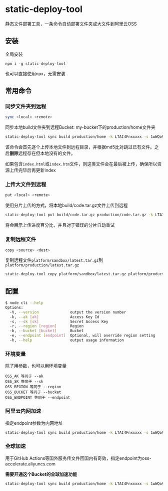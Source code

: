 # static-deploy-tool

静态文件部署工具，一条命令自动部署文件夹或大文件到阿里云OSS

## 安装

全局安装

```
npm i -g static-deploy-tool
```

也可以直接使用npx，无需安装

## 常用命令

### 同步文件夹到远程

```bash
sync <local> <remote>
```

同步本地build文件夹到远程Bucket: my-bucket下的production/home文件夹

```bash
static-deploy-tool sync build production/home -k LTAI4Fnxxxxx -s 1wWQo9JQpSxxxx -b my-bucket
```

该命令会首先逐个上传本地文件到远程目录，并根据md5比对跳过已有文件。之后**删除**远程存在但本地没有的文件。

如果包含`index.html`或`index.htm`文件，则这类文件会在最后被上传，确保所以资源上传完毕后再更新index

### 上传大文件到远程

```bash
put <local> <remote>
```

使用分片上传的方式，将本地build/code.tar.gz文件上传到远程

```bash
static-deploy-tool put build/code.tar.gz production/code.tar.gz -k LTAI4Fnxxxxx -s 1wWQo9JQpSxxxx -b my-bucket
```

将会展示上传进度百分比，并且对于错误的分片自动重试

### 复制远程文件

```bash
copy <source> <dest>
```

复制远程文件`platform/sandbox/latest.tar.gz`到`platform/production/latest.tar.gz`

```bash
static-deploy-tool copy platform/sandbox/latest.tar.gz platform/production/latest.tar.gz -k LTAI4Fnxxxxx -s 1wWQo9JQpSxxxx -b my-bucket
```

## 配置

```bash
$ node cli --help
Options:
  -V, --version              output the version number
  -k, --ak [ak]              Access Key Id
  -s, --sk [sk]              Secret Access Key
  -r, --region [region]      Region
  -b, --bucket [bucket]      Bucket
  -e, --endpoint [endpoint]  Optional, will override region setting
  -h, --help                 output usage information
```

### 环境变量

除了用参数，也可以用环境变量

```
OSS_AK 等同于 --ak
OSS_SK 等同于 --sk
OSS_REGION 等同于 --region
OSS_BUCKET 等同于 --bucket
OSS_ENDPOINT 等同于 --endpoint
```

### 阿里云内网加速

指定endpoint参数为内网地址

```bash
static-deploy-tool sync build production/home -k LTAI4Fnxxxxx -s 1wWQo9JQpSxxxx -b my-bucket -e oss-cn-shanghai-internal.aliyuncs.com
```

### 全球加速

用于GitHub Actions等国外服务传文件回国内有奇效，指定endpoint为oss-accelerate.aliyuncs.com

**需要开通这个Bucket的全球加速功能**

```bash
static-deploy-tool sync build production/home -k LTAI4Fnxxxxx -s 1wWQo9JQpSxxxx -b my-bucket -e oss-accelerate.aliyuncs.com
```
